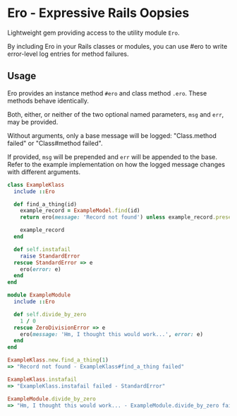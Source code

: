 # Ero - Expressive Rails Oopsies
Lightweight gem providing access to the utility module `Ero`.

By including Ero in your Rails classes or modules, you can use #ero to write error-level log entries for method failures.

## Usage
Ero provides an instance method `#ero` and class method `.ero`. These methods behave identically.

Both, either, or neither of the two optional named parameters, `msg` and `err`, may be provided.

Without arguments, only a base message will be logged: "Class.method failed" or "Class#method failed".

If provided, `msg` will be prepended and `err` will be appended to the base. Refer to the example implementation on how the logged message changes with different arguments.

```ruby
class ExampleKlass
  include ::Ero

  def find_a_thing(id)
    example_record = ExampleModel.find(id)
    return ero(message: 'Record not found') unless example_record.present

    example_record
  end

  def self.instafail
    raise StandardError
  rescue StandardError => e
    ero(error: e)
  end
end

module ExampleModule
  include ::Ero

  def self.divide_by_zero
    1 / 0
  rescue ZeroDivisionError => e
    ero(message: 'Hm, I thought this would work...', error: e)
  end
end
```

```ruby
ExampleKlass.new.find_a_thing(1)
=> "Record not found - ExampleKlass#find_a_thing failed"

ExampleKlass.instafail
=> "ExampleKlass.instafail failed - StandardError"

ExampleModule.divide_by_zero
=> "Hm, I thought this would work... - ExampleModule.divide_by_zero failed - divided by 0"
```
